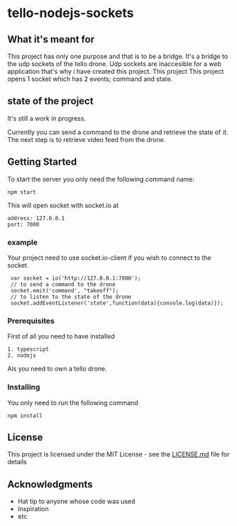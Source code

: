 # tello-nodejs-sockets  
  
## What it's meant for
This project has only one purpose and that is to be a bridge. It's a  bridge to the udp sockets of the tello drone.
Udp sockets are inaccesible for a web application that's why i have created this project. This project This project opens 1 socket which has 2 events; command and state. 

## state of the project
It's still a work in progress. 

Currently you can send a command to the drone and retrieve the state of it.  The next step is to retrieve video feed from the drone. 

  
## Getting Started  
  
To start the server you only need the following command name:
  
```  
npm start  
```  

This will open socket with socket.io at 
```
address: 127.0.0.1
port: 7000
```

### example 
Your project need to use socket.io-client if you wish to connect to the socket.


```
 var socket = io('http://127.0.0.1:7000');  
 // to send a command to the drone
 socket.emit('command', "takeoff");  
 // to listen to the state of the drone
 socket.addEventListener('state',function(data){console.log(data)});
```
  
  
### Prerequisites  
  
First of all you need to have installed   
  
```  
1. typescript
2. nodejs  
```  

Als you need to own a tello drone.
  
### Installing  
  
You only need to run the following command
  
``` 
npm install
```
  
## License  
  
This project is licensed under the MIT License - see the [LICENSE.md](LICENSE.md) file for details  
  
## Acknowledgments  
  
* Hat tip to anyone whose code was used  
* Inspiration  
* etc
